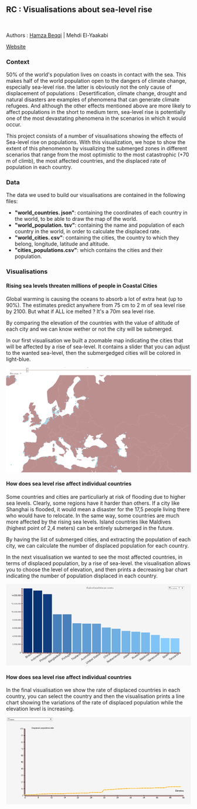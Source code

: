 ## RC : Visualisations about sea-level rise

<br/>

Authors : <a href="https://github.com/hamzaECL">Hamza Beqqi</a> | Mehdi El-Yaakabi

<a href="https://hamzaecl.github.io/projetRechauffementClimatique">Website</a>

### Context


50% of the world's population lives on coasts in contact with the sea. This makes half of the world population open to the dangers of climate change, especially sea-level rise. the latter is obviously not the only cause of displacement of populations : Desertification, climate change, drought and natural disasters are examples of phenomena that can generate climate refugees. And although the other effects mentioned above are more likely to affect populations in the short to medium term, sea-level rise is potentially one of the most devastating phenomena in the scenarios in which it would occur. 

This project consists of a number of visualisations showing the effects of Sea-level rise on populations. With this visualization, we hope to show the extent of this phenomenon by visualizing the submerged zones in different scenarios that range from the most optimistic to the most catastrophic (+70 m of climb), the most affected countries, and the displaced rate of population in each country. 


### Data

The data we used to build our visualisations are contained in the following files: 

<ul>
	<li> <strong>"world_countries. json"</strong>: containing the coordinates of each country in the world, to be able to draw the map of the world.</li>
	<li><strong>"world_population. tsv"</strong>: containing the name and population of each country in the world, in order to calculate the displaced rate.</li>
	<li><strong>"world_cities. csv"</strong>: containing the cities, the country to which they belong, longitude, latitude and altitude. </li>
	<li><strong>"cities_populations.csv"</strong>: which contains the cities and their population.</li>
</ul>

### Visualisations 


#### Rising sea levels threaten millions of people in Coastal Cities

Global warming is causing the oceans to absorb a lot of extra heat (up to 90%). The estimates predict anywhere from 75 cm to 2 m of sea level rise by 2100. But what if ALL ice melted ? It's a 70m sea level rise. 

By comparing the elevation of the countries with the value of altitude of each city and we can know wether or not the city will be submerged.

In our first visualisation we built a zoomable map indicating the cities that will be affected by a rise of sea-level. It contains a slider that you can adjust to the wanted sea-level, then the submergedged cities will be colored in light-blue. 

<p align="center">
  <img src=img/map.png>
</p>


#### How does sea level rise affect individual countries 

Some countries and cities are particuliarly at risk of flooding due to higher sea levels. Clearly, some regions have it harder than others. If a city like Shanghai is flooded, it would mean a disaster for the 17,5 people living there who would have to relocate. In the same way, some countries are much more affected by the rising sea levels. Island countries like Maldives (highest point of 2,4 meters) can be entirely submerged in the future. 

By having the list of submerged cities, and extracting the population of each city, we can calculate the number of displaced population for each country. 

In the next visualisation we wanted to see the most affected countries, in terms of displaced population, by a rise of sea-level. the visualisation allows you to choose the level of elevation, and then prints a decreasing bar chart indicating the number of population displaced in each country.     

<p align="center">
  <img src=img/most_affected_countries.png>
</p>


#### How does sea level rise affect individual countries 

In the final visualisation we show the rate of displaced countries in each country, you can select the country and then the visualisation prints a line chart showing the variations of the rate of displaced population while the elevation level is increasing. 

<p align="center">
  <img src=img/displaced_rate.png>
</p>
